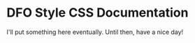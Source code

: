 DFO Style CSS Documentation
====================

I'll put something here eventually. Until then, have a nice day!
